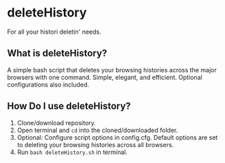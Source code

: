 # deleteHistory

For all your histori deletin' needs.

## What is deleteHistory?

A simple bash script that deletes your browsing histories across the major browsers with one command. Simple, elegant, and efficient. Optional configurations also included.

## How Do I use deleteHistory?

1. Clone/download repository.
2. Open terminal and ``` cd ``` into the cloned/downloaded folder.
3. Optional: Configure script options in config.cfg. Default options are set to deleting your browsing histories across all browsers.
4. Run ``` bash deleteHistory.sh ``` in terminal.
